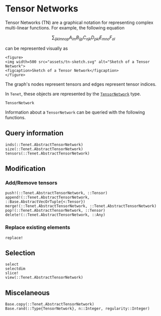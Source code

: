 # Tensor Networks

Tensor Networks (TN) are a graphical notation for representing complex multi-linear functions. For example, the following equation

```math
\sum_{ijklmnop} A_{im} B_{ijp} C_{njk} D_{pkl} E_{mno} F_{ol}
```

can be represented visually as

```@raw html
<figure>
<img width=500 src="assets/tn-sketch.svg" alt="Sketch of a Tensor Network">
<figcaption>Sketch of a Tensor Network</figcaption>
</figure>
```

The graph's nodes represent tensors and edges represent tensor indices.

In `Tenet`, these objects are represented by the [`TensorNetwork`](@ref) type.

```@docs
TensorNetwork
```

Information about a `TensorNetwork` can be queried with the following functions.

## Query information

```@docs
inds(::Tenet.AbstractTensorNetwork)
size(::Tenet.AbstractTensorNetwork)
tensors(::Tenet.AbstractTensorNetwork)
```

## Modification

### Add/Remove tensors

```@docs
push!(::Tenet.AbstractTensorNetwork, ::Tensor)
append!(::Tenet.AbstractTensorNetwork, ::Base.AbstractVecOrTuple{<:Tensor})
merge!(::Tenet.AbstractTensorNetwork, ::Tenet.AbstractTensorNetwork)
pop!(::Tenet.AbstractTensorNetwork, ::Tensor)
delete!(::Tenet.AbstractTensorNetwork, ::Any)
```

### Replace existing elements

```@docs
replace!
```

## Selection

```@docs
select
selectdim
slice!
view(::Tenet.AbstractTensorNetwork)
```

## Miscelaneous

```@docs
Base.copy(::Tenet.AbstractTensorNetwork)
Base.rand(::Type{TensorNetwork}, n::Integer, regularity::Integer)
```
